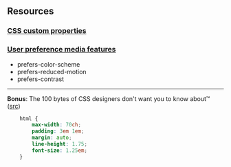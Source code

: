 ## Resources
### [CSS custom properties](https://developer.mozilla.org/en-US/docs/Web/CSS/--*)
### [User preference media features](https://drafts.csswg.org/mediaqueries-5/#mf-user-preferences)
  - prefers-color-scheme
  - prefers-reduced-motion
  - prefers-contrast
---
**Bonus**: The 100 bytes of CSS designers don't want you to know about™ ([src](https://www.swyx.io/css-100-bytes/))
```css
    html {
        max-width: 70ch;
        padding: 3em 1em;
        margin: auto;
        line-height: 1.75;
        font-size: 1.25em;
    }
```
